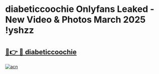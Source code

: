 # diabeticcoochie Onlyfans Leaked - New Video & Photos March 2025 !yshzz

# <h2><a href="https://7q07oj.iuczelnia.edu.pl?title=diabeticcoochie&ref=yshzz">🔗👉 🔴 diabeticcoochie</a></h2>

[![acn](https://github.com/user-attachments/assets/0f9c940e-d8b0-45ae-aac7-cd30a18b3e1c)](https://7q07oj.iuczelnia.edu.pl?title=diabeticcoochie&ref=yshzz)

